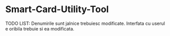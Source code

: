 # Smart-Card-Utility-Tool
TODO LIST:
Denumirile sunt jalnice trebuiesc modificate.
Interfata cu userul e oribila trebuie si ea modificata. 
